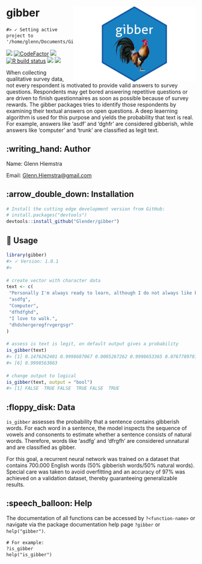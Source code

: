 
<!-- README.md is generated from README.Rmd. Please edit that file -->

# gibber <img src="man/figures/logo.jpeg" align="right"  height="200" />

    #> ✓ Setting active project to '/home/glenn/Documents/Github/gibber'

[![](https://img.shields.io/badge/devel%20version-1.0.1-purple.svg)](https://github.com/Glender/gibber)
[![CodeFactor](https://www.codefactor.io/repository/github/rossellhayes/ipa/badge)](https://www.codefactor.io/repository/github/rossellhayes/ipa)
[![](https://img.shields.io/badge/lifecycle-maturing-blue.svg)](https://lifecycle.r-lib.org/articles/stages.html#maturing)
[![R build
status](https://github.com/rossellhayes/ipa/workflows/R-CMD-check/badge.svg)](https://github.com/rossellhayes/ipa/actions)
[![](https://codecov.io/gh/rcannood/princurve/branch/master/graph/badge.svg)](https://codecov.io/gh/rcannood/princurve)
[![](https://img.shields.io/github/languages/code-size/Glender/gibber.svg)](https://github.com/Glender/gibber)

When collecting qualitative survey data, not every respondent is
motivated to provide valid answers to survey questions. Respondents may
get bored answering repetitive questions or are driven to finish
questionnaires as soon as possible because of survey rewards. The gibber
packages tries to identify those respondents by examining their textual
answers on open questions. A deep leaerning algorithm is used for this
purpose and yields the probability that text is real. For example,
answers like ‘asdf’ and ‘dghfr’ are considered gibberish, while answers
like ‘computer’ and ‘trunk’ are classified as legit text.

## :writing\_hand: Author

Name: Glenn Hiemstra

Email: <Glenn.Hiemstra@gmail.com>

## :arrow\_double\_down: Installation

``` r
# Install the cutting edge development version from GitHub:
# install.packages("devtools")
devtools::install_github("Glender/gibber")
```

## :book: Usage

``` r
library(gibber)
#> ✓ Version: 1.0.1
#> 

# create vector with character data
text <- c(
 "Personally I'm always ready to learn, although I do not always like being taught.",
 "asdfg",
 "Computer",
 "dfhdfghd",
 "I love to walk.",
 "dhdshergeregfrvgergsgr"
)

# assess is text is legit, on default output gives a probability
is_gibber(text)
#> [1] 0.1476262401 0.9998687067 0.0005267262 0.9998653365 0.0767789781
#> [6] 0.9998563863

# change output to logical
is_gibber(text, output = "bool")
#> [1] FALSE  TRUE FALSE  TRUE FALSE  TRUE
```

## :floppy\_disk: Data

`is_gibber` assesses the probability that a sentence contains gibberish
words. For each word in a sentence, the model inspects the sequence of
vowels and consonents to estimate whether a sentence consists of natural
words. Therefore, words like ‘asdfg’ and ‘dfrgfh’ are considered
unnatural and are classified as gibber.

For this goal, a recurrent neural network was trained on a dataset that
contains 700.000 English words (50% gibberish words/50% natural words).
Special care was taken to avoid overfitting and an accuracy of 97% was
achieved on a validation dataset, thereby guaranteeing generalizable
results.

## :speech\_balloon: Help

The documentation of all functions can be accessed by `?<function-name>`
or navigate via the package documentation help page `?gibber` or
`help("gibber")`.

    # For example:
    ?is_gibber
    help("is_gibber")
